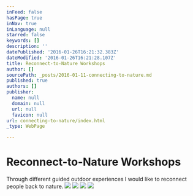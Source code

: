 ```yaml
---
inFeed: false
hasPage: true
inNav: true
inLanguage: null
starred: false
keywords: []
description: ''
datePublished: '2016-01-26T16:21:32.383Z'
dateModified: '2016-01-26T16:21:28.107Z'
title: Reconnect-to-Nature Workshops
author: []
sourcePath: _posts/2016-01-11-connecting-to-nature.md
published: true
authors: []
publisher:
  name: null
  domain: null
  url: null
  favicon: null
url: connecting-to-nature/index.html
_type: WebPage

---
```

# Reconnect-to-Nature Workshops

Through different guided outdoor experiences I would like to reconnect people back to nature. ![](https://the-grid-user-content.s3-us-west-2.amazonaws.com/005c636f-af41-46ce-9f86-16a5b55cbba9.jpg)
![](https://the-grid-user-content.s3-us-west-2.amazonaws.com/c081440d-40a1-472d-843e-99c80adc0be0.jpg)
![](https://the-grid-user-content.s3-us-west-2.amazonaws.com/1c2351b5-e59d-4a3f-9391-5ef3961376b8.jpg)
![](https://the-grid-user-content.s3-us-west-2.amazonaws.com/cb253c38-e978-48f9-845c-6cf80a48fc27.jpg)